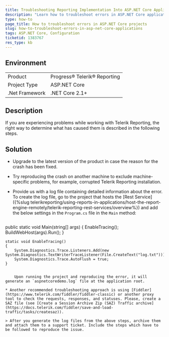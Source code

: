```yaml
---
title: Troubleshooting Reporting Implementation Into ASP.NET Core Application
description: "Learn how to troubleshoot errors in ASP.NET Core applications when crashing."
type: how-to
page_title: How to troubleshoot errors in ASP.NET Core projects
slug: how-to-troubleshoot-errors-in-asp-net-core-applications
tags: ASP.NET Core, Configuration
ticketid: 1383767
res_type: kb
---
```


## Environment

<table>
	<tr>
		<td>Product</td>
		<td>Progress® Telerik® Reporting</td>
	</tr>
	<tr>
		<td>Project Type</td>
		<td>ASP.NET Core</td>
	</tr>
	<tr>
		<td>.Net Framework</td>
		<td>.NET Core 2.1+</td>
	</tr>
</table>


## Description

If you are experiencing problems while working with Telerik Reporting, the right way to determine what has caused them is described in the following steps.

## Solution

* Upgrade to the latest version of the product in case the reason for the crash has been fixed.
* Try reproducing the crash on another machine to exclude machine-specific problems, for example, corrupted Telerik Reporting installation.
* Provide us with a log file containing detailed information about the error. To create the log file, go to the project that hosts the [Rest Service]({%slug telerikreporting/using-reports-in-applications/host-the-report-engine-remotely/telerik-reporting-rest-services/overview%}) and add the below settings in the `Program.cs` file in the `Main` method:

	````CSharp
public static void Main(string[] args)
	{
		EnableTracing();
		BuildWebHost(args).Run();
	}

	static void EnableTracing()
	{
		System.Diagnostics.Trace.Listeners.Add(new System.Diagnostics.TextWriterTraceListener(File.CreateText("log.txt")));
		System.Diagnostics.Trace.AutoFlush = true;
	}
````

	Upon running the project and reproducing the error, it will generate an `aspnetcoredemo.log` file at the application root.

* Another recommended troubleshooting approach is using [Fiddler](https://www.telerik.com/fiddler/fiddler-classic) or another proxy tool to check the requests, responses, and statuses. Please, create a SAZ file (see [Create a Session Archive Zip (SAZ) Traffic archive](https://docs.telerik.com/fiddler/save-and-load-traffic/tasks/createsaz)).

> After you generate the log files from the above steps, archive them and attach them to a support ticket. Include the steps which have to be followed to reproduce the issue.
